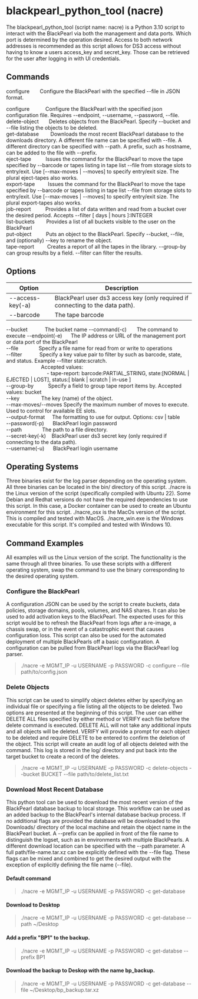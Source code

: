 # blackpearl_python_tool (nacre)
The blackpearl_python_tool (script name: nacre) is a Python 3.10 script to interact with the BlackPearl via both the management and data ports. Which port is determined by the operation desired. Access to both network addresses is recommended as this script allows for DS3 access without having to know a users access_key and secret_key. Those can be retrieved for the user after logging in with UI credentials.

## Commands  
configure&emsp;&emsp;Configure the BlackPearl with the specified --file in JSON format.

configure           Configure the BlackPearl with the specified json configuration file. Requires --endpoint, --username, --password, --file.  
delete-object       Deletes objects from the BlackPearl. Specify --bucket and --file listing the objects to be deleted.  
get-database        Downloads the most recent BlackPearl database to the downloads directory. A different file name can be specified with --file. A different directory can be specified with --path. A prefix, such as hostname, can be added to the file with --prefix.  
eject-tape          Issues the command for the BlackPearl to move the tape specified by --barcode or tapes listing in tape list --file from storage slots to entry/exit. Use [--max-moves | --moves] to specify entry/exit size. The plural eject-tapes also works.  
export-tape         Issues the command for the BlackPearl to move the tape specified by --barcode or tapes listing in tape list --file from storage slots to entry/exit. Use [--max-moves | --moves] to specify entry/exit size. The plural export-tapes also works.  
job-report          Provides a list of data written and read from a bucket over the desired period. Accepts --filter [ days | hours ]:INTEGER  
list-buckets        Provides a list of all buckets visible to the user on the BlackPearl  
put-object          Puts an object to the BlackPearl. Specify --bucket, --file, and (optionally) --key to rename the object.  
tape-report         Creates a report of all the tapes in the library. --group-by can group results by a field. --filter can filter the results. 


## Options 
| Option | Description |
| --- | --- |
| --access-key(-a) | BlackPearl user ds3 access key (only required if connecting to the data path). | 
| --barcode | The tape barcode |
--bucket            The bucket name 
--command(-c)       The command to execute 
--endpoint(-e)      The IP address or URL of the management port or data port of the BlackPearl  
--file              Specify a file name for read from or write to operations  
--filter            Specify a key value pair to filter by such as barcode, state, and status. Example --filter state:scratch.  
                        Accepted values:  
                            - tape-report: barcode:PARTIAL_STRING, state:[NORMAL | EJECTED | LOST], status:[ blank | scratch | in-use ]  
--group-by          Specify a field to group tape report items by. Accepted values: bucket  
--key               The key (name) of the object.  
--max-moves/--moves Specify the maximum number of moves to execute. Used to control for available EE slots.  
--output-format     The formatting to use for output. Options: csv | table  
--password(-p)      BlackPearl login password  
--path              The path to a file directory.  
--secret-key(-k)    BlackPearl user ds3 secret key (only required if connecting to the data path).   
--username(-u)      BlackPearl login username  

## Operating Systems
Three binaries exist for the log parser depending on the operating system. All three binaries can be located in the bin/ directory of this script. ./nacre is the Linux version of the script (specifically compiled with Ubuntu 22). Some Debian and Redhat versions do not have the required dependencies to use this script. In this case, a Docker container can be used to create an Ubuntu environment for this script. ./nacre_osx is the MacOs version of the script. This is compiled and tested with MacOS. ./nacre_win.exe is the Windows executable for this script. It's compiled and tested with Windows 10. 

## Command Examples
All examples will us the Linux version of the script. The functionality is the same through all three binaries. To use these scripts with a different operating system, swap the command to use the binary corresponding to the desired operating system.

### Configure the BlackPearl
A configuration JSON can be used by the script to create buckets, data policies, storage domains, pools, volumes, and NAS shares. It can also be used to add activation keys to the BlackPearl. The expected uses for this script would be to refresh the BlackPearl from logs after a re-image, a chassis swap, or in the event of a catastrophic event that causes configuration loss. This script can also be used for the automated deployment of multiple BlackPearls off a basic configuration. A configuration can be pulled from BlackPearl logs via the BlackPearl log parser.
 
> ./nacre -e MGMT_IP -u USERNAME -p PASSWORD -c configure --file path/to/config.json

### Delete Objects
This script can be used to simplify object deletes either by specifying an individual file or specifying a file listing all the objects to be deleted. Two options are presented at the beginning of this script. The user can either DELETE ALL files specified by either method or VERIFY each file before the delete command is executed. DELETE ALL will not take any additional inputs and all objects will be deleted. VERIFY will provide a prompt for each object to be deleted and require DELETE to be entered to confirm the deletion of the object. This script will create an audit log of all objects deleted with the command. This log is stored in the log/ directory and put back into the target bucket to create a record of the deletes.

> ./nacre -e MGMT_IP -u USERNAME -p PASSWORD -c delete-objects --bucket BUCKET --file path/to/delete_list.txt

### Download Most Recent Database
This python tool can be used to download the most recent version of the BlackPearl database backup to local storage. This workflow can be used as an added backup to the BlackPearl's internal database backup process. If no additional flags are provided the database will be downloaded to the Downloads/ directory of the local machine and retain the object name in the BlackPearl bucket. A --prefix can be applied in front of the file name to distinguish the logset, such as in environments with multiple BlackPearls. A different download location can be specified with the --path parameter. A full path/file-name.tar.xz can be explicitly defined with the --file flag. These flags can be mixed and combined to get the desired output with the exception of explicitly defining the file name (--file).

#### Default command
> ./nacre -e MGMT_IP -u USERNAME -p PASSWORD -c get-database

#### Download to Desktop
> ./nacre -e MGMT_IP -u USERNAME -p PASSWORD -c get-database --path ~/Desktop

#### Add a prefix "BP1" to the backup.
> ./nacre -e MGMT_IP -u USERNAME -p PASSWORD -c get-databse --prefix BP1

#### Download the backup to Deskop with the name bp_backup.
> ./nacre -e MGMT_IP -u USERNAME -p PASSWORD -c get-database --file ~/Desktop/bp_backup.tar.xz


